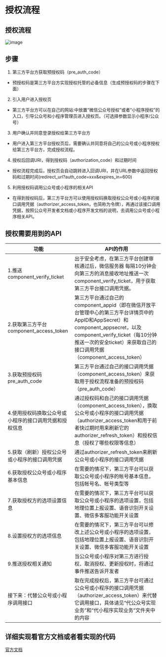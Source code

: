 # 授权流程

## 授权流程

![image](https://res.wx.qq.com/op_res/g360EANvw_kVk3WCt-rRVP5UNFVJ2pYjH6gQCmxVL58lWhow97U8wYXpB4gw-I-d)

## 步骤

1. 第三方平台方获取预授权码（pre_auth_code）
 - 预授权码是第三方平台方实现授权托管的必备信息（生成预授权码的步骤在下面）
2. 引入用户进入授权页
 - 第三方平台方可以在自己的网站:中放置“微信公众号授权”或者“小程序授权”的入口，引导公众号和小程序管理员进入授权页。（可选择参数显示小程序/公众号）
3. 用户确认并同意登录授权给第三方平台方
 - 用户进入第三方平台授权页后，需要确认并同意将自己的公众号或小程序授权给第三方平台方，完成授权流程。
4. 授权后回调URI，得到授权码（authorization_code）和过期时间
 - 授权流程完成后，授权页会自动跳转进入回调URI，并在URL参数中返回授权码和过期时间(redirect_url?auth_code=xxx&expires_in=600)
5. 利用授权码调用公众号或小程序的相关API
 - 在得到授权码后，第三方平台方可以使用授权码换取授权公众号或小程序的接口调用凭据（authorizer_access_token，也简称为令牌），再通过该接口调用凭据，按照公众号开发者文档或小程序开发文档的说明，去调用公众号或小程序相关API。



## 授权需要用到的API

功能 | API的作用
--- | ---
1.推送component_verify_ticket | 出于安全考虑，在第三方平台创建审核通过后，微信服务器 每隔10分钟会向第三方的消息接收地址推送一次component_verify_ticket，用于获取第三方平台接口调用凭据。
2.获取第三方平台component_access_token | 第三方平台通过自己的component_appid（即在微信开放平台管理中心的第三方平台详情页中的AppID和AppSecret）和component_appsecret，以及component_verify_ticket（每10分钟推送一次的安全ticket）来获取自己的接口调用凭据（component_access_token）
3.获取预授权码pre_auth_code | 第三方平台通过自己的接口调用凭据（component_access_token）来获取用于授权流程准备的预授权码（pre_auth_code）
4.使用授权码换取公众号或小程序的接口调用凭据和授权信息 | 通过授权码和自己的接口调用凭据（component_access_token），换取公众号或小程序的接口调用凭据（authorizer_access_token和用于前者快过期时用来刷新它的authorizer_refresh_token）和授权信息（授权了哪些权限等信息）
5.获取（刷新）授权公众号或小程序的接口调用凭据 | 通过authorizer_refresh_token来刷新公众号或小程序的接口调用凭据
6.获取授权公众号或小程序基本信息 | 在需要的情况下，第三方平台可以获取公众号或小程序的帐号基本信息，包括帐号名、帐号类型等
7.获取授权方的选项设置信息 | 在需要的情况下，第三方平台可以获取公众号或小程序的选项设置，包括地理位置上报设置、语音识别开关设置、微信多客服功能开关设置
8.设置授权方的选项信息 | 在需要的情况下，第三方平台可以修改上述公众号或小程序的选项设置，包括地理位置上报设置、语音识别开关设置、微信多客服功能开关设置
9.推送授权相关通知 | 当公众号或小程序对第三方进行授权、取消授权、更新授权时，将通过事件推送告诉开发者
接下来：代替公众号或小程序调用接口 | 取在完成授权后，第三方平台可通过公众号或小程序的接口调用凭据（authorizer_access_token）来代替它调用接口，具体请见“代公众号实现业务”和“代小程序实现业务”文件夹中的内容

## 详细实现看官方文档或者看实现的代码
[官方文档](https://open.weixin.qq.com/cgi-bin/showdocument?action=dir_list&t=resource/res_list&verify=1&id=open1453779503&token=&lang=zh_CN)






